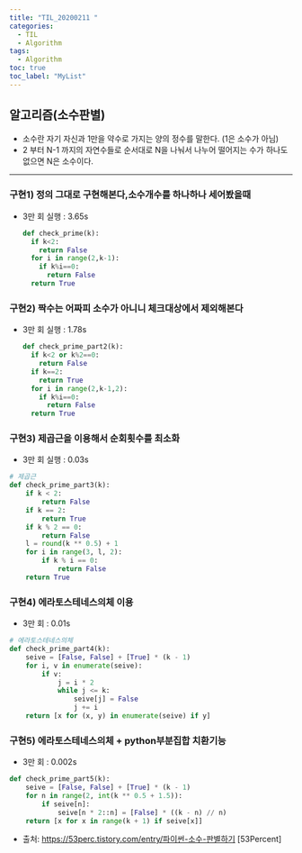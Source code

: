 ```yaml
---
title: "TIL_20200211 "
categories:
  - TIL
  - Algorithm
tags:
  - Algorithm
toc: true
toc_label: "MyList"
---
```


## 알고리즘(소수판별)
- 소수란 자기 자신과 1만을 약수로 가지는 양의 정수를 말한다. (1은 소수가 아님)
- 2 부터 N-1 까지의 자연수들로 순서대로 N을 나눠서 나누어 떨어지는 수가 하나도 없으면 N은 소수이다.

<hr>

### 구현1) 정의 그대로 구현해본다,소수개수를 하나하나 세어봤을때
- 3만 회 실행 : 3.65s

  ```python
  def check_prime(k):
    if k<2:
      return False
    for i in range(2,k-1):
      if k%i==0:
        return False
    return True
  ```

### 구현2) 짝수는 어짜피 소수가 아니니 체크대상에서 제외해본다
- 3만 회 실행 : 1.78s
  
  ```python
  def check_prime_part2(k):
    if k<2 or k%2==0:
      return False
    if k==2:
      return True
    for i in range(2,k-1,2):
      if k%i==0:
        return False
    return True
  ```

### 구현3) 제곱근을 이용해서 순회횟수를 최소화 
- 3만 회 실행 : 0.03s

```python
# 제곱근
def check_prime_part3(k):
    if k < 2:
        return False
    if k == 2:
        return True
    if k % 2 == 0:
        return False
    l = round(k ** 0.5) + 1
    for i in range(3, l, 2):
        if k % i == 0:
            return False
    return True
```

### 구현4) 에라토스테네스의체 이용 
- 3만 회 : 0.01s

```python
# 에라토스테네스의체
def check_prime_part4(k):
    seive = [False, False] + [True] * (k - 1)
    for i, v in enumerate(seive):
        if v:
            j = i * 2
            while j <= k:
                seive[j] = False
                j += i
    return [x for (x, y) in enumerate(seive) if y]
```

### 구현5) 에라토스테네스의체 + python부분집합 치환기능 
- 3만 회 : 0.002s

```python
def check_prime_part5(k):
    seive = [False, False] + [True] * (k - 1)
    for n in range(2, int(k ** 0.5 + 1.5)):
        if seive[n]:
            seive[n * 2::n] = [False] * ((k - n) // n)
    return [x for x in range(k + 1) if seive[x]]

```

- 출처: https://53perc.tistory.com/entry/파이썬-소수-판별하기 [53Percent]
